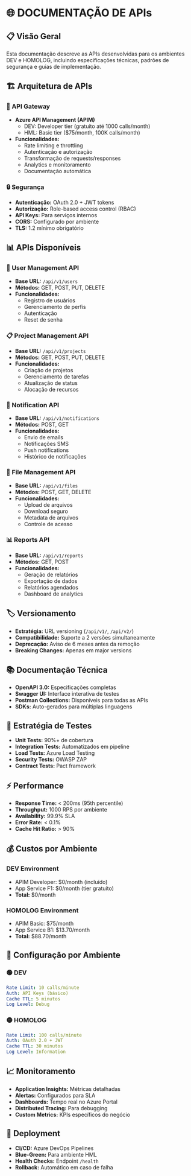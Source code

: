 # 🌐 DOCUMENTAÇÃO DE APIs

## 📋 Visão Geral
Esta documentação descreve as APIs desenvolvidas para os ambientes DEV e HOMOLOG, incluindo especificações técnicas, padrões de segurança e guias de implementação.

## 🏗️ Arquitetura de APIs

### 🚪 API Gateway
- **Azure API Management (APIM)**
  - DEV: Developer tier (gratuito até 1000 calls/month)
  - HML: Basic tier ($75/month, 100K calls/month)
- **Funcionalidades:**
  - Rate limiting e throttling
  - Autenticação e autorização
  - Transformação de requests/responses
  - Analytics e monitoramento
  - Documentação automática

### 🔒 Segurança
- **Autenticação:** OAuth 2.0 + JWT tokens
- **Autorização:** Role-based access control (RBAC)
- **API Keys:** Para serviços internos
- **CORS:** Configurado por ambiente
- **TLS:** 1.2 mínimo obrigatório

## 📊 APIs Disponíveis

### 👤 User Management API
- **Base URL:** `/api/v1/users`
- **Métodos:** GET, POST, PUT, DELETE
- **Funcionalidades:**
  - Registro de usuários
  - Gerenciamento de perfis
  - Autenticação
  - Reset de senha

### 📋 Project Management API
- **Base URL:** `/api/v1/projects`
- **Métodos:** GET, POST, PUT, DELETE
- **Funcionalidades:**
  - Criação de projetos
  - Gerenciamento de tarefas
  - Atualização de status
  - Alocação de recursos

### 📧 Notification API
- **Base URL:** `/api/v1/notifications`
- **Métodos:** POST, GET
- **Funcionalidades:**
  - Envio de emails
  - Notificações SMS
  - Push notifications
  - Histórico de notificações

### 📁 File Management API
- **Base URL:** `/api/v1/files`
- **Métodos:** POST, GET, DELETE
- **Funcionalidades:**
  - Upload de arquivos
  - Download seguro
  - Metadata de arquivos
  - Controle de acesso

### 📊 Reports API
- **Base URL:** `/api/v1/reports`
- **Métodos:** GET, POST
- **Funcionalidades:**
  - Geração de relatórios
  - Exportação de dados
  - Relatórios agendados
  - Dashboard de analytics

## 🏷️ Versionamento
- **Estratégia:** URL versioning (`/api/v1/`, `/api/v2/`)
- **Compatibilidade:** Suporte a 2 versões simultaneamente
- **Deprecação:** Aviso de 6 meses antes da remoção
- **Breaking Changes:** Apenas em major versions

## 📚 Documentação Técnica
- **OpenAPI 3.0:** Especificações completas
- **Swagger UI:** Interface interativa de testes
- **Postman Collections:** Disponíveis para todas as APIs
- **SDKs:** Auto-gerados para múltiplas linguagens

## 🧪 Estratégia de Testes
- **Unit Tests:** 90%+ de cobertura
- **Integration Tests:** Automatizados em pipeline
- **Load Tests:** Azure Load Testing
- **Security Tests:** OWASP ZAP
- **Contract Tests:** Pact framework

## ⚡ Performance
- **Response Time:** < 200ms (95th percentile)
- **Throughput:** 1000 RPS por ambiente
- **Availability:** 99.9% SLA
- **Error Rate:** < 0.1%
- **Cache Hit Ratio:** > 90%

## 💰 Custos por Ambiente

### DEV Environment
- APIM Developer: $0/month (incluído)
- App Service F1: $0/month (tier gratuito)
- **Total:** $0/month

### HOMOLOG Environment  
- APIM Basic: $75/month
- App Service B1: $13.70/month
- **Total:** $88.70/month

## 🔧 Configuração por Ambiente

### 🟢 DEV
```yaml
Rate Limit: 10 calls/minute
Auth: API Keys (básico)
Cache TTL: 5 minutos
Log Level: Debug
```

### 🟡 HOMOLOG
```yaml
Rate Limit: 100 calls/minute  
Auth: OAuth 2.0 + JWT
Cache TTL: 30 minutos
Log Level: Information
```

## 📈 Monitoramento
- **Application Insights:** Métricas detalhadas
- **Alertas:** Configurados para SLA
- **Dashboards:** Tempo real no Azure Portal
- **Distributed Tracing:** Para debugging
- **Custom Metrics:** KPIs específicos do negócio

## 🚀 Deployment
- **CI/CD:** Azure DevOps Pipelines
- **Blue-Green:** Para ambiente HML
- **Health Checks:** Endpoint `/health`
- **Rollback:** Automático em caso de falha
